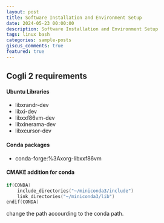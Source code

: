 ```yaml
---
layout: post
title: Software Installation and Environment Setup
date: 2024-05-23 00:00:00
description: Software Installation and Environment Setup
tags: linux bash
categories: sample-posts
giscus_comments: true
featured: true
---
```


## Cogli 2 requirements

#### Ubuntu Libraries

- libxrandr-dev
- libxi-dev
- libxxf86vm-dev
- libxinerama-dev
- libxcursor-dev

#### Conda packages

- conda-forge:%3Axorg-libxxf86vm

#### CMAKE addition for conda

```c
if(CONDA)
    include_directories("~/miniconda3/include")
    link_directories("~/miniconda3/lib")
endif(CONDA)
```
change the path accourding to the conda path.